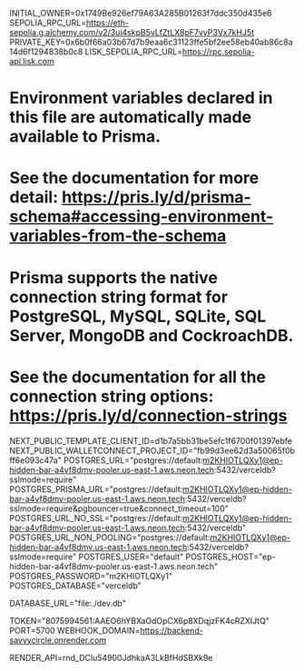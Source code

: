 INITIAL_OWNER=0x1749Be926ef79A63A285B01263f7ddc350d435e6
SEPOLIA_RPC_URL=https://eth-sepolia.g.alchemy.com/v2/3ui4skpB5vLfZtLX8pF7vyP3Vx7kHJ5t
PRIVATE_KEY=0x6b0f66a03b67d7b9eaa6c31123ffe5bf2ee58eb40ab86c8a14d6f1294838b0c8
LISK_SEPOLIA_RPC_URL=https://rpc.sepolia-api.lisk.com

# Environment variables declared in this file are automatically made available to Prisma.

# See the documentation for more detail: https://pris.ly/d/prisma-schema#accessing-environment-variables-from-the-schema

# Prisma supports the native connection string format for PostgreSQL, MySQL, SQLite, SQL Server, MongoDB and CockroachDB.

# See the documentation for all the connection string options: https://pris.ly/d/connection-strings

NEXT_PUBLIC_TEMPLATE_CLIENT_ID=d1b7a5bb31be5efc1f6700f01397ebfe
NEXT_PUBLIC_WALLETCONNECT_PROJECT_ID="fb99d3ee62d3a50065f0bff6e093c47a"
POSTGRES_URL="postgres://default:m2KHIOTLQXy1@ep-hidden-bar-a4vf8dmv-pooler.us-east-1.aws.neon.tech:5432/verceldb?sslmode=require"
POSTGRES_PRISMA_URL="postgres://default:m2KHIOTLQXy1@ep-hidden-bar-a4vf8dmv-pooler.us-east-1.aws.neon.tech:5432/verceldb?sslmode=require&pgbouncer=true&connect_timeout=100"
POSTGRES_URL_NO_SSL="postgres://default:m2KHIOTLQXy1@ep-hidden-bar-a4vf8dmv-pooler.us-east-1.aws.neon.tech:5432/verceldb"
POSTGRES_URL_NON_POOLING="postgres://default:m2KHIOTLQXy1@ep-hidden-bar-a4vf8dmv.us-east-1.aws.neon.tech:5432/verceldb?sslmode=require"
POSTGRES_USER="default"
POSTGRES_HOST="ep-hidden-bar-a4vf8dmv-pooler.us-east-1.aws.neon.tech"
POSTGRES_PASSWORD="m2KHIOTLQXy1"
POSTGRES_DATABASE="verceldb"

DATABASE_URL="file:./dev.db"

TOKEN="8075994561:AAEO6hYBXaOdOpCX6p8XDqjzFK4cRZXIJtQ"
PORT=5700
WEBHOOK_DOMAIN=https://backend-savvycircle.onrender.com

RENDER_API=rnd_DClu54900JdhkaA3LkBfHdSBXk9e
